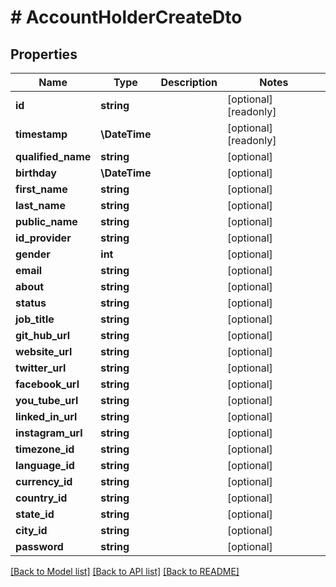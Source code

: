 # # AccountHolderCreateDto

## Properties

Name | Type | Description | Notes
------------ | ------------- | ------------- | -------------
**id** | **string** |  | [optional] [readonly]
**timestamp** | **\DateTime** |  | [optional] [readonly]
**qualified_name** | **string** |  | [optional]
**birthday** | **\DateTime** |  | [optional]
**first_name** | **string** |  | [optional]
**last_name** | **string** |  | [optional]
**public_name** | **string** |  | [optional]
**id_provider** | **string** |  | [optional]
**gender** | **int** |  | [optional]
**email** | **string** |  | [optional]
**about** | **string** |  | [optional]
**status** | **string** |  | [optional]
**job_title** | **string** |  | [optional]
**git_hub_url** | **string** |  | [optional]
**website_url** | **string** |  | [optional]
**twitter_url** | **string** |  | [optional]
**facebook_url** | **string** |  | [optional]
**you_tube_url** | **string** |  | [optional]
**linked_in_url** | **string** |  | [optional]
**instagram_url** | **string** |  | [optional]
**timezone_id** | **string** |  | [optional]
**language_id** | **string** |  | [optional]
**currency_id** | **string** |  | [optional]
**country_id** | **string** |  | [optional]
**state_id** | **string** |  | [optional]
**city_id** | **string** |  | [optional]
**password** | **string** |  | [optional]

[[Back to Model list]](../../README.md#models) [[Back to API list]](../../README.md#endpoints) [[Back to README]](../../README.md)
